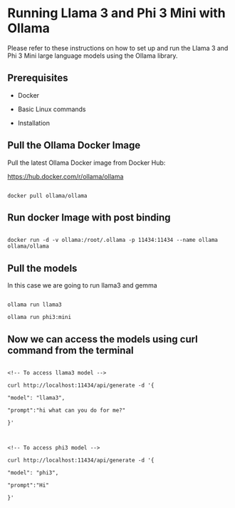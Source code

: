 # Running Llama 3 and Phi 3 Mini with Ollama

Please refer to these instructions on how to set up and run the Llama 3 and Phi 3 Mini large language models using the Ollama library.

## Prerequisites

- Docker

- Basic Linux commands

- Installation

## Pull the Ollama Docker Image

Pull the latest Ollama Docker image from Docker Hub:

https://hub.docker.com/r/ollama/ollama

```

docker pull ollama/ollama

```

## Run docker Image with post binding

```

docker run -d -v ollama:/root/.ollama -p 11434:11434 --name ollama ollama/ollama

```

## Pull the models

In this case we are going to run llama3 and gemma

```

ollama run llama3

ollama run phi3:mini

```

## Now we can access the models using curl command from the terminal

```

<!-- To access llama3 model -->

curl http://localhost:11434/api/generate -d '{

"model": "llama3",

"prompt":"hi what can you do for me?"

}'



<!-- To access phi3 model -->

curl http://localhost:11434/api/generate -d '{

"model": "phi3",

"prompt":"Hi"

}'



```
